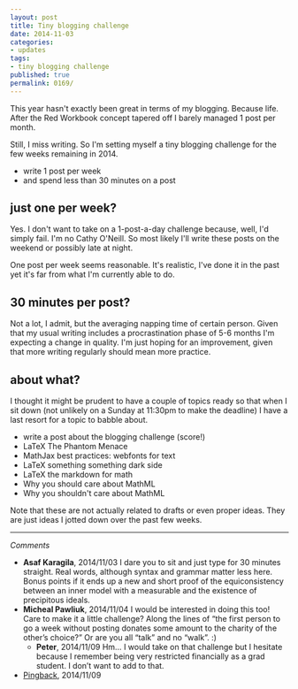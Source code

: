 ```yaml
---
layout: post
title: Tiny blogging challenge
date: 2014-11-03
categories:
- updates
tags:
- tiny blogging challenge
published: true
permalink: 0169/
---
```


This year hasn't exactly been great in terms of my blogging. Because life. After the Red Workbook concept tapered off I barely managed 1 post per month.

Still, I miss writing. So I'm setting myself a tiny blogging challenge for the few weeks remaining in 2014.

*   write 1 post per week
*   and spend less than 30 minutes on a post

## just one per week?

Yes. I don't want to take on a 1-post-a-day challenge because, well, I'd simply fail. I'm no Cathy O'Neill. So most likely I'll write these posts on the weekend or possibly late at night.

One post per week seems reasonable. It's realistic, I've done it in the past yet it's far from what I'm currently able to do.

## 30 minutes per post?

Not a lot, I admit, but the averaging napping time of certain person. Given that my usual writing includes a procrastination phase of 5-6 months I'm expecting a change in quality. I'm just hoping for an improvement, given that more writing regularly should mean more practice.

## about what?

I thought it might be prudent to have a couple of topics ready so that when I sit down (not unlikely on a Sunday at 11:30pm to make the deadline) I have a last resort for a topic to babble about.

*   write a post about the blogging challenge (score!)
*   LaTeX The Phantom Menace
*   MathJax best practices: webfonts for text
*   LaTeX something something dark side
*   LaTeX the markdown for math
*   Why you should care about MathML
*   Why you shouldn't care about MathML

Note that these are not actually related to drafts or even proper ideas. They are just ideas I jotted down over the past few weeks.

---

_Comments_

* **Asaf Karagila**, 2014/11/03
  I dare you to sit and just type for 30 minutes straight. Real words, although syntax and grammar matter less here.
  Bonus points if it ends up a new and short proof of the equiconsistency between an inner model with a measurable and the existence of precipitous ideals.
* **Micheal Pawliuk**, 2014/11/04
  I would be interested in doing this too!
  Care to make it a little challenge? Along the lines of “the first person to go a week without posting donates some amount to the charity of the other’s choice?”
  Or are you all “talk” and no “walk”. :)
  * **Peter**, 2014/11/09
    Hm… I would take on that challenge but I hesitate because I remember being very restricted financially as a grad student. I don’t want to add to that.
* [Pingback](http://logic.dorais.org/archives/1593), 2014/11/09
